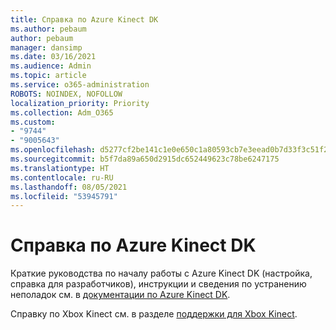 ```yaml
---
title: Справка по Azure Kinect DK
ms.author: pebaum
author: pebaum
manager: dansimp
ms.date: 03/16/2021
ms.audience: Admin
ms.topic: article
ms.service: o365-administration
ROBOTS: NOINDEX, NOFOLLOW
localization_priority: Priority
ms.collection: Adm_O365
ms.custom:
- "9744"
- "9005643"
ms.openlocfilehash: d5277cf2be141c1e0e650c1a80593cb7e3eead0b7d33f3c51f2325abfcf618b4
ms.sourcegitcommit: b5f7da89a650d2915dc652449623c78be6247175
ms.translationtype: HT
ms.contentlocale: ru-RU
ms.lasthandoff: 08/05/2021
ms.locfileid: "53945791"
---
```

# <a name="help-with-azure-kinect-dk"></a>Справка по Azure Kinect DK

Краткие руководства по началу работы с Azure Kinect DK (настройка, справка для разработчиков), инструкции и сведения по устранению неполадок см. в [документации по Azure Kinect DK](https://docs.microsoft.com/azure/kinect-dk/).


Справку по Xbox Kinect см. в разделе [поддержки для Xbox Kinect](https://www.xbox.com/Search?q=kinect&rtc=1#nav-support).